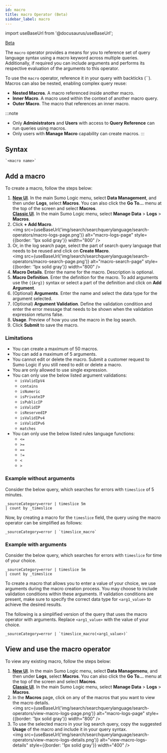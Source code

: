 ```yaml
---
id: macro
title: macro Operator (Beta)
sidebar_label: macro
---
```

import useBaseUrl from '@docusaurus/useBaseUrl';

<head>
  <meta name="robots" content="noindex" />
</head>

<p><a href={useBaseUrl('/docs/beta')}><span className="beta">Beta</span></a></p>

<!-- Originally added as a beta article with DOCS-545. -->

The `macro` operator provides a means for you to reference set of query language syntax using a macro keyword across multiple queries. Additionally, if required you can include arguments and performs its respective evaluation of the arguments to this operator.


To use the `macro` operator, reference it in your query with backticks (``). Macros can also be nested, enabling complex query reuse:
* **Nested Macros**. A macro referenced inside another macro.
* **Inner Macro**. A macro used within the context of another macro query.
* **Outer Macro**. The macro that references an inner macro.

:::note
- Only **Administrators** and **Users** with access to **Query Reference** can run queries using macros.
- Only users with **Manage Macro** capability can create macros.
:::

## Syntax

```
`<macro name>`
```

## Add a macro

To create a macro, follow the steps below:

1.  [**New UI**](/docs/get-started/sumo-logic-ui/). In the main Sumo Logic menu, select **Data Management**, and then under **Logs**, select **Macros**. You can also click the **Go To...** menu at the top of the screen and select **Macros**.<br/>[**Classic UI**](/docs/get-started/sumo-logic-ui-classic). In the main Sumo Logic menu, select **Manage Data** > **Logs** > **Macros**. 
1. Click **+ Add Macro**.<br/><img src={useBaseUrl('img/search/searchquerylanguage/search-operators/macro-logs-page.png')} alt="macro-logs-page" style={{border: '1px solid gray'}} width="800" />
1. Or, in the log search page, select the part of search query language that needs to be reused and click on **Create Macro**.<br/><img src={useBaseUrl('img/search/searchquerylanguage/search-operators/macro-search-page.png')} alt="macro-search-page" style={{border: '1px solid gray'}} width="800" />
1. **Macro Details**. Enter the name for the macro. Description is optional.
1. **Macro Definition**. Enter the definition for the macro. To add arguments use the `{{Arg}}` syntax or select a part of the definition and click on **Add Argument**.
1. (Optional) **Arguments**. Enter the name and select the data type for the argument selected.
1. (Optional) **Argument Validation**. Define the validation condition and enter the error message that needs to be shown when the validation expression returns false.
1. **Usage**. Preview of how you use the macro in the log search.
1. Click **Submit** to save the macro.

### Limitations

- You can create a maximum of 50 macros.
- You can add a maximum of 5 arguments.
- You cannot edit or delete the macro. Submit a customer request to Sumo Logic if you still need to edit or delete a macro.
- You are only allowed to use single expression.
- You can only use the below listed argument validations:
  - `isValidIpV4`
  - `contains`
  - `isNumeric`
  - `isPrivateIP`
  - `isPublicIP`
  - `isValidIP`
  - `isReservedIP`
  - `isValidIPv4`
  - `isValidIPv6`
  - `matches`
- You can only use the below listed rules language functions:
  - `<=`
  - `>=`
  - `==`
  - `!=`
  - `<`
  - `>`

### Example without arguments

Consider the below query, which searches for errors with `timeslice` of 5 minutes. 

```
_sourceCategory=error | timeslice 5m
| count by _timeslice
```

Now, by creating a macro for the `timeslice` field, the query using the macro operator can be simplified as follows:

```
_sourceCategory=error | `timeslice_macro`
```

### Example with arguments

Consider the below query, which searches for errors with `timeslice` for time of your choice. 

```
_sourceCategory=error | timeslice 5m
| count by _timeslice
```

To create a macro that allows you to enter a value of your choice, we use arguments during the macro creation process. You may choose to include validation conditions within these arguments. If validation conditions are present, make sure to specify the correct data type for `<arg1_value>` to achieve the desired results.

The following is a simplified version of the query that uses the macro operator with arguments. Replace `<arg1_value>` with the value of your choice.

```
_sourceCategory=error | `timeslice_macro(<arg1_value>)`
```

## View and use the macro operator

To view any existing macro, follow the steps below:

1. [**New UI**](/docs/get-started/sumo-logic-ui/). In the main Sumo Logic menu, select **Data Managemenu**, and then under **Logs**, select **Macros**. You can also click the **Go To...** menu at the top of the screen and select **Macros**.<br/>[**Classic UI**](/docs/get-started/sumo-logic-ui-classic). In the main Sumo Logic menu, select **Manage Data** > **Logs** > **Macros**. 
1. In the **Macros** page, click on any of the macros that you want to view the macro details.<br/><img src={useBaseUrl('img/search/searchquerylanguage/search-operators/view-macro-logs-page.png')} alt="macro-logs-page" style={{border: '1px solid gray'}} width="800" />
1. To use the selected macro in your log search query, copy the suggested **Usage** of the macro and include it in your query syntax. <br/><img src={useBaseUrl('img/search/searchquerylanguage/search-operators/view-macro-logs-details.png')} alt="view-macro-logs-details" style={{border: '1px solid gray'}} width="400" />
